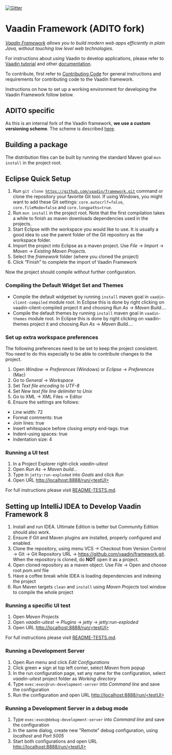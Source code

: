 [![Gitter](https://badges.gitter.im/Join%20Chat.svg)](https://gitter.im/vaadin/framework-8?utm_source=badge&utm_medium=badge&utm_campaign=pr-badge)

# Vaadin Framework (ADITO fork)

*[Vaadin Framework](https://vaadin.com/framework) allows you to build modern web apps efficiently in plain Java, without touching low level web technologies.*

For instructions about _using_ Vaadin to develop applications, please refer to [Vaadin tutorial](https://vaadin.com/docs/-/part/framework/tutorial.html) and other [documentation](https://vaadin.com/docs/).

To contribute, first refer to [Contributing Code](https://github.com/vaadin/framework/blob/master/CONTRIBUTING.md)
for general instructions and requirements for contributing code to the Vaadin framework.

Instructions on how to set up a working environment for developing the Vaadin Framework follow below.

## ADITO specific
As this is an internal fork of the Vaadin framework, **we use a custom versioning scheme**.
The scheme is described [here](README-Versioning.md).


## Building a package

The distribution files can be built by running the standard Maven goal `mvn install` in the project root.

## Eclipse Quick Setup

1. Run
<code>git clone https://github.com/vaadin/framework.git</code>
command or clone the repository your favorite Git tool.
If using Windows, you might want to add these Git settings: `core.autocrlf=false`, `core.fileMode=false` and `core.longpaths=true`.
1. Run <code>mvn install</code> in the project root.
Note that the first compilation takes a while to finish as maven downloads dependencies used in the projects.
1. Start Eclipse with the workspace you would like to use. It is usually a good idea to use the parent folder of the Git repository as the workspace folder.
1. Import the project into Eclipse as a maven project. Use *File* -> *Import* -> *Maven* -> *Existing Maven Projects*.
1. Select the *framework* folder (where you cloned the project)
1. Click “Finish” to complete the import of Vaadin Framework

Now the project should compile without further configuration.

### Compiling the Default Widget Set and Themes

* Compile the default widgetset by running <code>install</code> maven goal in `vaadin-client-compiled` module root.
In Eclipse this is done by right clicking on vaadin-client-compiled project it and choosing *Run As* -> *Maven Build...*.
* Compile the default themes by running <code>install</code> maven goal in `vaadin-themes` module root.
In Eclipse this is done by right clicking on vaadin-themes project it and choosing *Run As* -> *Maven Build...*.

### Set up extra workspace preferences

The following preferences need to be set to keep the project consistent. You need to do this especially to be able to contribute changes to the project.

1. Open *Window* -> *Preferences* (Windows) or *Eclipse* -> *Preferences* (Mac)
1. Go to *General* ->  *Workspace*
 1. Set *Text file encoding* to *UTF-8*
 1. Set *New text file line delimiter* to *Unix*
1. Go to XML -> XML Files -> Editor
 1. Ensure the settings are follows:

  * Line width: 72
  * Format comments: true
  * Join lines: true
  * Insert whitespace before closing empty end-tags: true
  * Indent-using spaces: true
  * Indentation size: 4


### Running a UI test

1. In a Project Explorer  right-click *vaadin-uitest*
1. Open *Run As* -> *Maven build...*
1. Type in <code>jetty:run-exploded</code> into *Goals* and click *Run*
1. Open URL [http://localhost:8888/run/&lt;testUI&gt;](http://localhost:8888/run/<testUI>)

For full instructions please visit [README-TESTS.md](README-TESTS.md).

## Setting up IntelliJ IDEA to Develop Vaadin Framework 8

1. Install and run IDEA. Ultimate Edition is better but Community Edition should also work.
1. Ensure if Git and Maven plugins are installed, properly configured and enabled.
1. Clone the repository, using menu VCS -> Checkout from Version Control -> Git -> Git Repository URL -> https://github.com/vaadin/framework.git.
  When the repository is cloned, do **NOT** open it as a project.
1. Open cloned repository as a maven object. Use File -> Open and choose root _pom.xml_ file
1. Have a coffee break while IDEA is loading dependencies and indexing the project
1. Run Maven targets <code>clean</code> and <code>install</code> using *Maven Projects* tool window to compile the whole project

### Running a specific UI test

1. Open *Maven Projects*
1. Open *vaadin-uitest* -> *Plugins* -> *jetty* -> *jetty:run-exploded*
1. Open URL [http://localhost:8888/run/&lt;testUI&gt;](http://localhost:8888/run/<testUI>)

For full instructions please visit [README-TESTS.md](README-TESTS.md).

### Running a Development Server

1. Open *Run* menu  and click *Edit Configurations*
1. Click green ***+*** sign at top left corner, select *Maven* from popup
1. In the run configuration page, set any name for the configuration, select *vaadin-uitest* project folder as *Working directory*
1. Type <code>exec:exec@run-development-server</code> into *Command line* and save the configuration
1. Run the configuration and open URL [http://localhost:8888/run/&lt;testUI&gt;](http://localhost:8888/run/<testUI>)

### Running a Development Server in a debug mode

1. Type <code>exec:exec@debug-development-server</code> into *Command line* and save the configuration
1. In the same dialog, create new "Remote" debug configuration, using *localhost* and *Port 5005*
1. Start both configurations and open URL [http://localhost:8888/run/&lt;testUI&gt;](http://localhost:8888/run/<testUI>)
